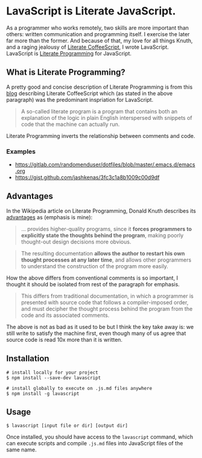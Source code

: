# LavaScript is Literate JavaScript.

As a programmer who works remotely, two skills are more important than others: written communication and programming itself. I exercise the later far more than the former. And because of that, my love for all things Knuth, and a raging jealousy of [Literate CoffeeScript](https://coffeescript.org/#literate), I wrote LavaScript. LavaScript is [Literate Programming](https://en.wikipedia.org/wiki/Literate_programming) for JavaScript.

## What is Literate Programming?

A pretty good and concise description of Literate Programming is from this [blog](http://badassjs.com/post/39952923831/badass-js-roundup-literate-coffeescript) describing Literate CoffeeScript which (as stated in the above paragraph) was the predominant inspriation for LavaScript.

> A so-called literate program is a program that contains both an explanation of the logic in plain English interspersed with snippets of code that the machine can actually run.

Literate Programming inverts the relationship between comments and code.

### Examples

* https://gitlab.com/randomenduser/dotfiles/blob/master/.emacs.d/emacs.org
* https://gist.github.com/jashkenas/3fc3c1a8b1009c00d9df

## Advantages

In the Wikipedia article on Literate Programming, Donald Knuth describes its [advantages](https://en.wikipedia.org/wiki/Literate_programming#Advantages) as (emphasis is mine):

> ... provides higher-quality programs, since it **forces programmers to explicitly state the thoughts behind the program**, making poorly thought-out design decisions more obvious.

> The resulting documentation **allows the author to restart his own thought processes at any later time**, and allows other programmers to understand the construction of the program more easily.

How the above differs from conventional comments is so important, I thought it should be isolated from rest of the paragraph for emphasis.

> This differs from traditional documentation, in which a programmer is presented with source code that follows a compiler-imposed order, and must decipher the thought process behind the program from the code and its associated comments.

The above is not as bad as it used to be but I think the key take away is: we still write to satisfy the machine first, even though many of us agree that source code is read 10x more than it is written.

## Installation

```shell
# install locally for your project
$ npm install --save-dev lavascript
```

```shell
# install globally to execute on .js.md files anywhere
$ npm install -g lavascript
```

## Usage

```shell
$ lavascript [input file or dir] [output dir]
```

Once installed, you should have access to the `lavascript` command, which can execute scripts and compile `.js.md` files into JavaScript files of the same name.